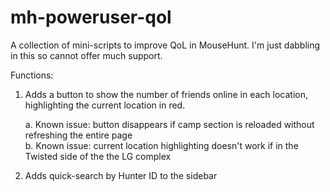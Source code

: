 # mh-poweruser-qol

A collection of mini-scripts to improve QoL in MouseHunt. I'm just dabbling in this so cannot offer much support.

Functions:
1. Adds a button to show the number of friends online in each location, highlighting the current location in red.
    
    a. Known issue: button disappears if camp section is reloaded without refreshing the entire page  
    b. Known issue: current location highlighting doesn't work if in the Twisted side of the the LG complex

2. Adds quick-search by Hunter ID to the sidebar
